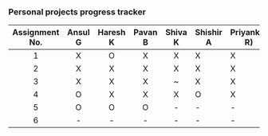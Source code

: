 
### Personal projects progress tracker

| Assignment No. 	| Ansul G 	| Haresh K 	| Pavan B 	| Shiva K 	| Shishir A 	| Priyanker R) 	|
|:--------------:	|:-------:	|:--------:	|:-------:	|:-------:	|-----------	|--------------	|
|        1       	|    X    	|     O    	|    X    	|    X    	|     X     	|       X      	|
|        2       	|    X    	|     X    	|    X    	|    X    	|     X     	|       X      	|
|        3       	|    X    	|     X    	|    X    	|    ~    	|     X     	|       X      	|
|        4       	|    O    	|     X    	|    X    	|    X    	|     O     	|       X      	|
|        5       	|    O    	|     O    	|    O    	|    -    	|     -     	|       -      	|
|        6       	|    -    	|     -    	|    -    	|    -    	|     -     	|       -      	|

